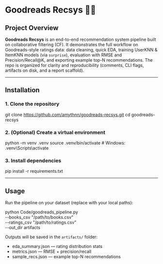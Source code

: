 # Goodreads Recsys 📖✨

## Project Overview
**Goodreads Recsys** is an end-to-end recommendation system pipeline built on collaborative filtering (CF). It demonstrates the full workflow on Goodreads-style ratings data: data cleaning, quick EDA, training UserKNN & ItemKNN models (via `surprise`), evaluation with RMSE and Precision/Recall@K, and exporting example top-N recommendations. The repo is organized for clarity and reproducibility (comments, CLI flags, artifacts on disk, and a report scaffold).

---

## Installation

### 1. Clone the repository
git clone https://github.com/amythnn/goodreads-recsys.git
cd goodreads-recsys

### 2. (Optional) Create a virtual environment
python -m venv .venv
source .venv/bin/activate    # Windows: .venv\Scripts\activate

### 3. Install dependencies
pip install -r requirements.txt

---

## Usage
Run the pipeline on your dataset (replace with your local paths):

python Code/goodreads_pipeline.py \
  --books_csv "/path/to/books.csv" \
  --ratings_csv "/path/to/ratings.csv" \
  --out_dir artifacts

Outputs will be saved in the `artifacts/` folder:
- eda_summary.json — rating distribution stats
- metrics.json — RMSE + precision/recall
- sample_recs.json — example top-N recommendations
